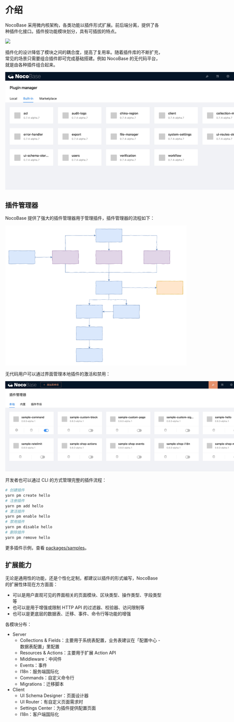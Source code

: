 # 介绍

NocoBase 采用微内核架构，各类功能以插件形式扩展。前后端分离，提供了各种插件化接口。插件按功能模块划分，具有可插拔的特点。

<img src="https://www.nocobase.com/images/NocoBaseMindMapLite.png" style="max-width: 800px;" >

插件化的设计降低了模块之间的耦合度，提高了复用率。随着插件库的不断扩充，常见的场景只需要组合插件即可完成基础搭建。例如 NocoBase 的无代码平台，就是由各种插件组合起来。

<img src="./index/pm-built-in.jpg" style="max-width: 800px;" />

## 插件管理器

NocoBase 提供了强大的插件管理器用于管理插件，插件管理器的流程如下：

<img src="./index/pm-flow.svg" style="max-width: 580px;" />

无代码用户可以通过界面管理本地插件的激活和禁用：

<img src="./index/pm-ui.jpg" style="max-width: 800px;" />

开发者也可以通过 CLI 的方式管理完整的插件流程：

```bash
# 创建插件
yarn pm create hello
# 注册插件
yarn pm add hello
# 激活插件
yarn pm enable hello
# 禁用插件
yarn pm disable hello
# 删除插件
yarn pm remove hello
```

更多插件示例，查看 [packages/samples](https://github.com/nocobase/nocobase/tree/main/packages/samples)。

## 扩展能力

无论是通用性的功能，还是个性化定制，都建议以插件的形式编写，NocoBase 的扩展性体现在方方面面：

- 可以是用户直观可见的界面相关的页面模块、区块类型、操作类型、字段类型等
- 也可以是用于增强或限制 HTTP API 的过滤器、校验器、访问限制等
- 也可以是更底层的数据表、迁移、事件、命令行等功能的增强

各模块分布：

- Server
  - Collections & Fields：主要用于系统表配置，业务表建议在「配置中心 - 数据表配置」里配置
  - Resources & Actions：主要用于扩展 Action API
  - Middleware：中间件
  - Events：事件
  - I18n：服务端国际化
  - Commands：自定义命令行
  - Migrations：迁移脚本
- Client
  - UI Schema Designer：页面设计器
  - UI Router：有自定义页面需求时
  - Settings Center：为插件提供配置页面
  - I18n：客户端国际化
